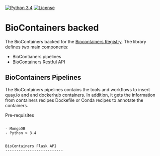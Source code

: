 [![Python 3.4](https://img.shields.io/badge/python-3.4-blue.svg)](https://www.python.org/downloads/release/python-340/)  [![License](https://img.shields.io/badge/License-Apache%202.0-blue.svg)](https://opensource.org/licenses/Apache-2.0)

BioContainers backed
=====================================================

The BioContainers backed for the [Biocontainers Registry](http://biocontainers.pro/registry). The library defines two main components:

- BioContianers pipelines
- BioContainers Restful API


BioContainers Pipelines
----------------------------

The BioContainers pipelines contains the tools and workflows to insert quay.io and and dockerhub containers. In addition,
it gets the information from containers recipes Dockefile or Conda recipes to annotate the containers.

Pre-requisites
~~~~~~~

- MongoDB
- Python > 3.4


BioContainers Flask API
--------------------------


